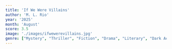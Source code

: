 ```yaml
---
title: 'If We Were Villains'
author: 'M. L. Rio'
year: '2025'
month: 'August'
score: 3.5
image: './images/ifwewerevillains.jpg'
genre: ["Mystery", "Thriller", "Fiction", "Drama", "Literary", "Dark Academia"]
---
```

